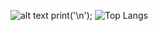 ![alt text](https://user-images.githubusercontent.com/74038190/212748830-4c709398-a386-4761-84d7-9e10b98fbe6e.gif)
print('\n');
![Top Langs](https://github-readme-stats.vercel.app/api/top-langs/?username=OTH-KSM&theme=tokyonight)
